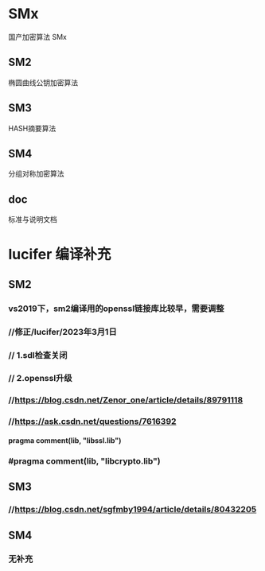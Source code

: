 # SMx
国产加密算法 SMx 
## SM2
椭圆曲线公钥加密算法
## SM3
HASH摘要算法
## SM4
分组对称加密算法
## doc
标准与说明文档


# lucifer 编译补充
## SM2

### vs2019下，sm2编译用的openssl链接库比较早，需要调整

### //修正/lucifer/2023年3月1日
### // 1.sdl检查关闭
### // 2.openssl升级
### //https://blog.csdn.net/Zenor_one/article/details/89791118
### //https://ask.csdn.net/questions/7616392

#### pragma comment(lib, "libssl.lib")
### #pragma comment(lib, "libcrypto.lib")

## SM3

### //https://blog.csdn.net/sgfmby1994/article/details/80432205

## SM4

### 无补充
